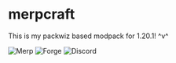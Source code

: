 # merpcraft
This is my packwiz based modpack for 1.20.1! ^v^

![Merp](https://img.shields.io/badge/MerpCraft-1.8.0-ffbc02?style=plastic&logo=minetest&logoColor=ffffff&labelColor=313338&link=https%3A%2F%2Fwww.youtube.com%2Fwatch%3Fv%3DsnnvFtV_2VU)
![Forge](https://img.shields.io/badge/Loader-Forge-F16436?style=plastic&logo=curseforge&logoColor=ffffff&labelColor=313338)
![Discord](https://img.shields.io/discord/1160693830325125252?style=plastic&logo=discord&label=Discord&labelColor=313338&color=5865f2&link=discord.gg%2FeMdWk4ftrS)
